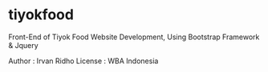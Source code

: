 # tiyokfood
Front-End of Tiyok Food Website Development, Using Bootstrap Framework &amp; Jquery

Author : Irvan Ridho
License : WBA Indonesia
